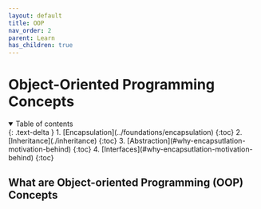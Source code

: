 ```yaml
---
layout: default
title: OOP
nav_order: 2
parent: Learn
has_children: true
---
```


# Object-Oriented Programming Concepts

<details open markdown="block">
  <summary>
    Table of contents
  </summary>
  {: .text-delta }
1. [Encapsulation](../foundations/encapsulation)
   {:toc}
2. [Inheritance](./inheritance)
   {:toc}
3. [Abstraction](#why-encapsutlation-motivation-behind)
   {:toc}
4. [Interfaces](#why-encapsutlation-motivation-behind)
   {:toc}
</details>

## What are Object-oriented Programming (OOP) Concepts

